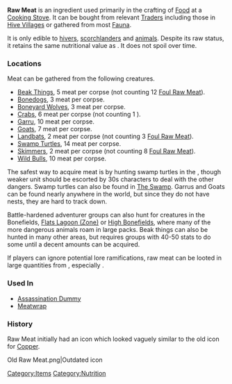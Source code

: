 **Raw Meat** is an ingredient used primarily in the crafting of
[Food](Food.md "wikilink") at a [Cooking Stove](Cooking_Stove.md "wikilink").
It can be bought from relevant [Traders](Traders.md "wikilink") including
those in [Hive Villages](Hive_Village.md "wikilink") or gathered from most
[Fauna](Fauna.md "wikilink").

It is only edible to [hivers](Hive.md "wikilink"),
[scorchlanders](Human.md "wikilink") and [animals](Fauna.md "wikilink").
Despite its raw status, it retains the same nutritional value as [](Dried_Meat.md). It does not spoil over time.

### Locations

Meat can be gathered from the following creatures.

- [Beak Things](Beak_Thing.md "wikilink"), 5 meat per corpse (not counting
  12 [Foul Raw Meat](Foul_Raw_Meat.md "wikilink")).
- [Bonedogs](Bonedog.md "wikilink"), 3 meat per corpse.
- [Boneyard Wolves](Boneyard_Wolf.md "wikilink"), 3 meat per corpse.
- [Crabs](Crab.md "wikilink"), 6 meat per corpse (not counting 1 [](Foul_Raw_Meat.md)).
- [Garru](Garru.md "wikilink"), 10 meat per corpse.
- [Goats](Goat.md "wikilink"), 7 meat per corpse.
- [Landbats](Landbat.md "wikilink"), 2 meat per corpse (not counting 3
  [Foul Raw Meat](Foul_Raw_Meat.md "wikilink")).
- [Swamp Turtles](Swamp_Turtle.md "wikilink"), 14 meat per corpse.
- [Skimmers](Skimmer.md "wikilink"), 2 meat per corpse (not counting 8
  [Foul Raw Meat](Foul_Raw_Meat.md "wikilink")).
- [Wild Bulls](Wild_Bull.md "wikilink"), 10 meat per corpse.

The safest way to acquire meat is by hunting swamp turtles in the [](South_Wetlands.md), though weaker unit should be
escorted by 30s characters to deal with the other dangers. Swamp turtles
can also be found in [The Swamp](The_Swamp.md "wikilink"). Garrus and Goats
can be found nearly anywhere in the world, but since they do not have
nests, they are hard to track down.

Battle-hardened adventurer groups can also hunt for creatures in the
Bonefields, [Flats Lagoon (Zone)](Flats_Lagoon_(Zone).md "wikilink") or
[High Bonefields](High_Bonefields.md "wikilink"), where many of the more
dangerous animals roam in large packs. Beak things can also be hunted in
many other areas, but requires groups with 40-50 stats to do some until
a decent amounts can be acquired.

If players can ignore potential lore ramifications, raw meat can be
looted in large quantities from [](Cannibal_Village.md), especially [](First_Village.md).

### Used In

- [Assassination Dummy](Assassination_Dummy.md "wikilink")
- [Meatwrap](Meatwrap.md "wikilink")

### History

Raw Meat initially had an icon which looked vaguely similar to the old
icon for [Copper](Copper.md "wikilink").

Old Raw Meat.png\|Outdated icon

[Category:Items](Category:Items "wikilink")
[Category:Nutrition](Category:Nutrition "wikilink")